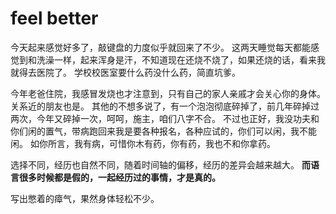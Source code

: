 # feel better

今天起来感觉好多了，敲键盘的力度似乎就回来了不少。
这两天睡觉每天都能感觉到和洗澡一样，起来浑身是汗，不知道现在还烧不烧了，如果还烧的话，看来我就得去医院了。
学校校医室要什么药没什么药，简直坑爹。

今年老爸住院，我感冒发烧也才注意到，只有自己的家人亲戚才会关心你的身体。关系近的朋友也是。
其他的不想多说了，有一个泡泡彻底碎掉了，前几年碎掉过两次，今年又碎掉一次，呵呵，施主，咱们八字不合。
不过也正好，我没功夫和你们闲的置气，带病跑回来我是要各种报名，各种应试的，你们可以闲，我不能闲。
如你所言，我有病，可惜你木有药，你有药，我也不和你拿药。

选择不同，经历也自然不同，随着时间轴的偏移，经历的差异会越来越大。
**而语言很多时候都是假的，一起经历过的事情，才是真的。**

写出憋着的瘴气，果然身体轻松不少。

